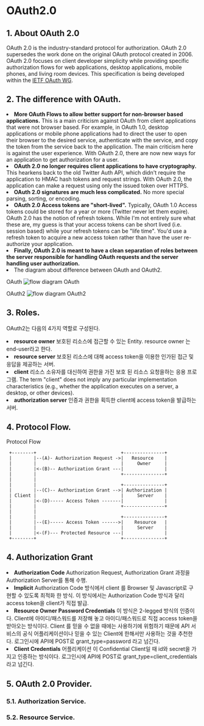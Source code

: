 # OAuth2.0

## 1. About OAuth 2.0
OAuth 2.0 is the industry-standard protocol for authorization. OAuth 2.0 supersedes the work done on the original OAuth protocol created in 2006. OAuth 2.0 focuses on client developer simplicity while providing specific authorization flows for web applications, desktop applications, mobile phones, and living room devices. This specification is being developed within the [IETF OAuth WG](https://www.ietf.org/mailman/listinfo/oauth).
## 2. The difference with OAuth.
<li>
<b>More OAuth Flows to allow better support for non-browser based applications.</b> This is a main criticism against OAuth from client applications that were not browser based. For example, in OAuth 1.0, desktop applications or mobile phone applications had to direct the user to open their browser to the desired service, authenticate with the service, and copy the token from the service back to the application. The main criticism here is against the user experience. With OAuth 2.0, there are now new ways for an application to get authorization for a user.</li>  
<li>
<b>OAuth 2.0 no longer requires client applications to have cryptography.</b> This hearkens back to the old Twitter Auth API, which didn't require the application to HMAC hash tokens and request strings. With OAuth 2.0, the application can make a request using only the issued token over HTTPS.</li>  
<li>
<b>OAuth 2.0 signatures are much less complicated.</b> No more special parsing, sorting, or encoding.</li>  
<li>
<b>OAuth 2.0 Access tokens are "short-lived".</b> Typically, OAuth 1.0 Access tokens could be stored for a year or more (Twitter never let them expire). OAuth 2.0 has the notion of refresh tokens. While I'm not entirely sure what these are, my guess is that your access tokens can be short lived (i.e. session based) while your refresh tokens can be "life time". You'd use a refresh token to acquire a new access token rather than have the user re-authorize your application.</li>  
<li>
<b>Finally, OAuth 2.0 is meant to have a clean separation of roles between the server responsible for handling OAuth requests and the server handling user authorization.</b></li>  
<li>The diagram about difference between OAuth and OAuth2.

OAuth
![flow diagram OAuth](https://i.stack.imgur.com/UmvA7.png)

OAuth2
![flow diagram OAuth2](https://i.stack.imgur.com/Xn4c0.png)
</li>  

## 3. Roles.
OAuth2는 다음의 4가지 역할로 구성된다.

<li><b>resource owner</b>  
보호된 리소스에 접근할 수 있는 Entity. resource owner 는 end-user라고 한다.</li>  
<li><b>resource server</b>  
보호된 리소스에 대해 access token을 이용한 인가된 접근 및 응답을 제공하는 서버.</li>  
<li><b>client</b>  
리소스 소유자를 대신하여 권한을 가진 보호 된 리소스 요청을하는 응용 프로그램.
The term "client" does not imply any particular implementation characteristics (e.g., whether the application executes on a server, a desktop, or other devices).</li>  
<li><b>authorization server</b>
인증과 권한을 획득한 client에 access token을 발급하는 서버.
</li>

## 4. Protocol Flow.
Protocol Flow

     +--------+                               +---------------+
     |        |--(A)- Authorization Request ->|   Resource    |
     |        |                               |     Owner     |
     |        |<-(B)-- Authorization Grant ---|               |
     |        |                               +---------------+
     |        |
     |        |                               +---------------+
     |        |--(C)-- Authorization Grant -->| Authorization |
     | Client |                               |     Server    |
     |        |<-(D)----- Access Token -------|               |
     |        |                               +---------------+
     |        |
     |        |                               +---------------+
     |        |--(E)----- Access Token ------>|    Resource   |
     |        |                               |     Server    |
     |        |<-(F)--- Protected Resource ---|               |
     +--------+                               +---------------+

## 4. Authorization Grant
<li><b>Authorization Code</b>  
Authorization Request, Authorization Grant 과정을 Authorization Server를 통해 수행.</li>  
<li><b>Implicit</b>  
Authorization Code 방식에서 client 를 Browser 및 Javascript로 구현할 수 있도록 최적화 한 방식.
이 방식에서는 Authorization Code 방식과 달리 access token을 client가 직접 발급.</li>  
<li><b>Resource Owner Password Credentials</b>  
이 방식은 2-legged 방식의 인증이다. Client에 아이디/패스워드를 저장해 놓고 아이디/패스워드로 직접 access token을 받아오는 방식이다. Client 를 믿을 수 없을 때에는 사용하기에 위험하기 때문에 API 서비스의 공식 어플리케이션이나 믿을 수 있는 Client에 한해서만 사용하는 것을 추천한다.
로그인시에 API에 POST로 grant_type=password 라고 넘긴다.</li>  
<li><b>Client Credentials</b>  
어플리케이션 이 Confidential Client일 때 id와 secret을 가지고 인증하는 방식이다.
로그인시에 API에 POST로 grant_type=client_credentials 라고 넘긴다.
</li>  

## 5. OAuth 2.0 Provider.
### 5.1. Authorization Service.
### 5.2. Resource Service.
